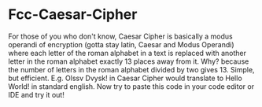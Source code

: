 # Fcc-Caesar-Cipher
For those of you who don't know, Caesar Cipher is basically a modus operandi of encryption (gotta stay latin, Caesar and Modus Operandi) where each letter of the roman alphabet in a text is replaced with another letter in the roman alphabet exactly 13 places away from it. Why? because the number of letters in the roman alphabet divided by two gives 13. Simple, but efficient. E.g. Olssv Dvysk! in Caesar Cipher would translate to Hello World! in standard english. Now try to paste this code in your code editor or IDE and try it out!

